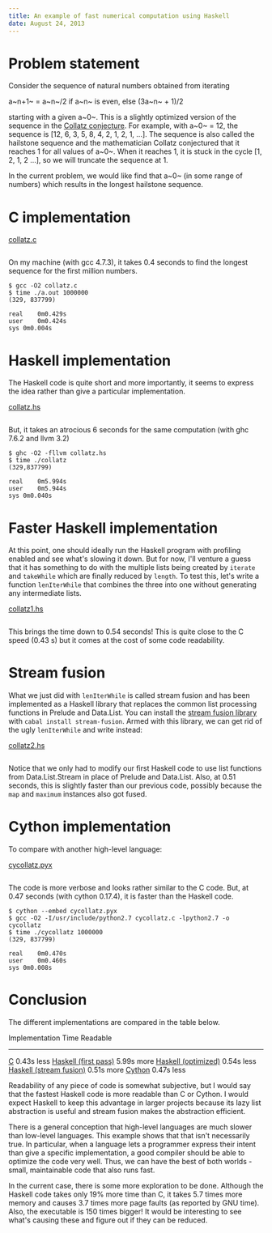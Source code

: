 ```yaml
---
title: An example of fast numerical computation using Haskell
date: August 24, 2013
---
```


# Problem statement

Consider the sequence of natural numbers obtained from iterating 

a~n+1~ =  a~n~/2 if a~n~ is even, else (3a~n~ + 1)/2

starting with a given a~0~. This is a slightly optimized version of the
sequence in the [Collatz conjecture]. For example, with a~0~ = 12, the sequence
is [12, 6, 3, 5, 8, 4, 2, 1, 2, 1, ...]. The sequence is also called the
hailstone sequence and the mathematician Collatz conjectured that it reaches 1
for all values of a~0~. When it reaches 1, it is stuck in the cycle [1, 2, 1, 2
...], so we will truncate the sequence at 1.

In the current problem, we would like find that a~0~ (in some range of numbers)
which results in the longest hailstone sequence.

# C implementation

[collatz.c](src/collatz.c)

```{.c  include="src/collatz.c"}
```

On my machine (with gcc 4.7.3), it takes 0.4 seconds to find the
longest sequence for the first million numbers.

```
$ gcc -O2 collatz.c
$ time ./a.out 1000000
(329, 837799)

real	0m0.429s
user	0m0.424s
sys	0m0.004s
```

# Haskell implementation

The Haskell code is quite short and more importantly, it seems to express the
idea rather than give a particular implementation.

[collatz.hs](src/collatz.hs)

```{.haskell  include="src/collatz.hs"}
```

But, it takes an atrocious 6 seconds for the same computation (with ghc 7.6.2
and llvm 3.2)

```
$ ghc -O2 -fllvm collatz.hs
$ time ./collatz
(329,837799)

real	0m5.994s
user	0m5.944s
sys	0m0.040s
```

# Faster Haskell implementation

At this point, one should ideally run the Haskell program with profiling enabled
and see what's slowing it down. But for now, I'll venture a guess that it has
something to do with the multiple lists being created by `iterate` and
`takeWhile` which are finally reduced by `length`. To test this, let's write a
function `lenIterWhile` that combines the three into one without generating any
intermediate lists.

[collatz1.hs](src/collatz1.hs)

```{.haskell  include="src/collatz1.hs"}
```

This brings the time down to 0.54 seconds! This is quite close to the C speed
(0.43 s) but it comes at the cost of some code readability.

# Stream fusion

What we just did with `lenIterWhile` is called stream fusion and has been
implemented as a Haskell library that replaces the common list processing
functions in Prelude and Data.List. You can install the [stream fusion library]
with `cabal install stream-fusion`. Armed with this library, we can get rid of
the ugly `lenIterWhile` and write instead:

[collatz2.hs](src/collatz2.hs)

```{.haskell  include="src/collatz2.hs"}
```

Notice that we only had to modify our first Haskell code to use list functions
from Data.List.Stream in place of Prelude and Data.List. Also, at 0.51 seconds,
this is slightly faster than our previous code, possibly because the `map` and
`maximum` instances also got fused.

# Cython implementation

To compare with another high-level language:

[cycollatz.pyx](src/cycollatz.pyx)

```{.python  include="src/cycollatz.pyx"}
```

The code is more verbose and looks rather similar to the C code. But, at 0.47
seconds (with cython 0.17.4), it is faster than the Haskell code.

```
$ cython --embed cycollatz.pyx
$ gcc -O2 -I/usr/include/python2.7 cycollatz.c -lpython2.7 -o cycollatz
$ time ./cycollatz 1000000
(329, 837799)

real	0m0.470s
user	0m0.460s
sys	0m0.008s
```

# Conclusion

The different implementations are compared in the table below. 

Implementation                              Time    Readable
--------------------------------------     ------   --------
[C](src/collatz.c)                          0.43s      less
[Haskell (first pass)](src/collatz.hs)      5.99s      more
[Haskell (optimized)](src/collatz1.hs)      0.54s      less
[Haskell (stream fusion)](src/collatz2.hs)  0.51s      more
[Cython](src/cycollatz.pyx)                 0.47s      less

Readability of any piece of code is somewhat subjective, but I would say that
the fastest Haskell code is more readable than C or Cython. I would expect
Haskell to keep this advantage in larger projects because its lazy list
abstraction is useful and stream fusion makes the abstraction efficient.

There is a general conception that high-level languages are much slower than
low-level languages. This example shows that that isn't necessarily true. In
particular, when a language lets a programmer express their intent than give a
specific implementation, a good compiler should be able to optimize the code
very well. Thus, we can have the best of both worlds - small, maintainable code
that also runs fast.

In the current case, there is some more exploration to be done. Although the
Haskell code takes only 19% more time than C, it takes 5.7 times more memory and
causes 3.7 times more page faults (as reported by GNU time). Also, the
executable is 150 times bigger! It would be interesting to see what's causing
these and figure out if they can be reduced.

[Collatz conjecture]: http://en.wikipedia.org/wiki/Collatz_conjecture
[stream fusion library]: http://hackage.haskell.org/package/stream-fusion 

